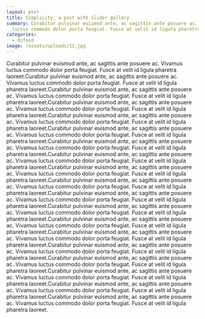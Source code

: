 ```yaml
---
layout: post
title: Simplicity, a post with slider gallery
summary: Curabitur pulvinar euismod ante, ac sagittis ante posuere ac. Vivamus
  luctus commodo dolor porta feugiat. Fusce at velit id ligula pharetra laoreet.
categories:
  - dsfasd
image: /assets/uploads/12.jpg
---
```

Curabitur pulvinar euismod ante, ac sagittis ante posuere ac. Vivamus luctus commodo dolor porta feugiat. Fusce at velit id ligula pharetra laoreet.Curabitur pulvinar euismod ante, ac sagittis ante posuere ac. Vivamus luctus commodo dolor porta feugiat. Fusce at velit id ligula pharetra laoreet.Curabitur pulvinar euismod ante, ac sagittis ante posuere ac. Vivamus luctus commodo dolor porta feugiat. Fusce at velit id ligula pharetra laoreet.Curabitur pulvinar euismod ante, ac sagittis ante posuere ac. Vivamus luctus commodo dolor porta feugiat. Fusce at velit id ligula pharetra laoreet.Curabitur pulvinar euismod ante, ac sagittis ante posuere ac. Vivamus luctus commodo dolor porta feugiat. Fusce at velit id ligula pharetra laoreet.Curabitur pulvinar euismod ante, ac sagittis ante posuere ac. Vivamus luctus commodo dolor porta feugiat. Fusce at velit id ligula pharetra laoreet.Curabitur pulvinar euismod ante, ac sagittis ante posuere ac. Vivamus luctus commodo dolor porta feugiat. Fusce at velit id ligula pharetra laoreet.Curabitur pulvinar euismod ante, ac sagittis ante posuere ac. Vivamus luctus commodo dolor porta feugiat. Fusce at velit id ligula pharetra laoreet.Curabitur pulvinar euismod ante, ac sagittis ante posuere ac. Vivamus luctus commodo dolor porta feugiat. Fusce at velit id ligula pharetra laoreet.Curabitur pulvinar euismod ante, ac sagittis ante posuere ac. Vivamus luctus commodo dolor porta feugiat. Fusce at velit id ligula pharetra laoreet.Curabitur pulvinar euismod ante, ac sagittis ante posuere ac. Vivamus luctus commodo dolor porta feugiat. Fusce at velit id ligula pharetra laoreet.Curabitur pulvinar euismod ante, ac sagittis ante posuere ac. Vivamus luctus commodo dolor porta feugiat. Fusce at velit id ligula pharetra laoreet.Curabitur pulvinar euismod ante, ac sagittis ante posuere ac. Vivamus luctus commodo dolor porta feugiat. Fusce at velit id ligula pharetra laoreet.Curabitur pulvinar euismod ante, ac sagittis ante posuere ac. Vivamus luctus commodo dolor porta feugiat. Fusce at velit id ligula pharetra laoreet.Curabitur pulvinar euismod ante, ac sagittis ante posuere ac. Vivamus luctus commodo dolor porta feugiat. Fusce at velit id ligula pharetra laoreet.Curabitur pulvinar euismod ante, ac sagittis ante posuere ac. Vivamus luctus commodo dolor porta feugiat. Fusce at velit id ligula pharetra laoreet.Curabitur pulvinar euismod ante, ac sagittis ante posuere ac. Vivamus luctus commodo dolor porta feugiat. Fusce at velit id ligula pharetra laoreet.Curabitur pulvinar euismod ante, ac sagittis ante posuere ac. Vivamus luctus commodo dolor porta feugiat. Fusce at velit id ligula pharetra laoreet.Curabitur pulvinar euismod ante, ac sagittis ante posuere ac. Vivamus luctus commodo dolor porta feugiat. Fusce at velit id ligula pharetra laoreet.